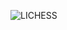 ![LICHESS](https://img.shields.io/badge/-blitz%3A%202100-black?style=plastic&logo=lichess&label=elib&labelColor=black&color=gray)
